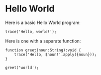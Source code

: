# Hello World

Here is a basic Hello World program:

```
trace('Hello, world!');
```

Here is one with a separate function:

```
function greet(noun:String):void {
	trace('Hello, $noun!'.apply({noun}));
}

greet('world');
```